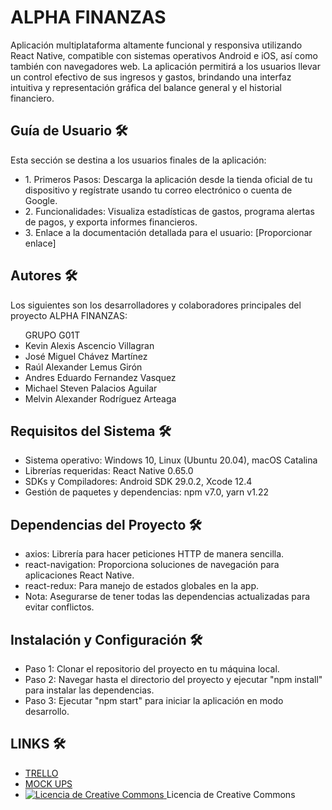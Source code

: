 <h1>ALPHA FINANZAS</h1>

<p>
Aplicación multiplataforma altamente funcional y responsiva utilizando React Native, compatible con sistemas operativos Android e iOS, así como también con navegadores web. La aplicación permitirá a los usuarios llevar un control efectivo de sus ingresos y gastos, brindando una interfaz intuitiva y representación gráfica del balance general y el historial financiero.
</p>

<h2>Guía de Usuario 🛠️</h2>

<p>
Esta sección se destina a los usuarios finales de la aplicación:
</p>

<ul>
  <li>1. Primeros Pasos: Descarga la aplicación desde la tienda oficial de tu dispositivo y regístrate usando tu correo electrónico o cuenta de Google.</li>
  <li>2. Funcionalidades: Visualiza estadísticas de gastos, programa alertas de pagos, y exporta informes financieros.</li>
  <li>3. Enlace a la documentación detallada para el usuario: [Proporcionar enlace]</li>
</ul>

<h2>Autores 🛠️</h2>

<p>
Los siguientes son los desarrolladores y colaboradores principales del proyecto ALPHA FINANZAS:
</p>

<ul>
  GRUPO G01T
  <li>Kevin Alexis Ascencio Villagran</li>
  <li>José Miguel Chávez Martínez</li>
  <li>Raúl Alexander Lemus Girón</li>
  <li>Andres Eduardo Fernandez Vasquez</li>
  <li>Michael Steven Palacios Aguilar</li>
  <li>Melvin Alexander Rodríguez Arteaga</li>
</ul>

<h2>Requisitos del Sistema 🛠️</h2>

<ul>
  <li>Sistema operativo: Windows 10, Linux (Ubuntu 20.04), macOS Catalina</li>
  <li>Librerías requeridas: React Native 0.65.0</li>
  <li>SDKs y Compiladores: Android SDK 29.0.2, Xcode 12.4</li>
  <li>Gestión de paquetes y dependencias: npm v7.0, yarn v1.22</li>
</ul>

<h2>Dependencias del Proyecto 🛠️</h2>

<ul>
  <li>axios: Librería para hacer peticiones HTTP de manera sencilla.</li>
  <li>react-navigation: Proporciona soluciones de navegación para aplicaciones React Native.</li>
  <li>react-redux: Para manejo de estados globales en la app.</li>
  <li>Nota: Asegurarse de tener todas las dependencias actualizadas para evitar conflictos.</li>
</ul>

<h2>Instalación y Configuración 🛠️</h2>

<ul>
  <li>Paso 1: Clonar el repositorio del proyecto en tu máquina local.</li>
  <li>Paso 2: Navegar hasta el directorio del proyecto y ejecutar "npm install" para instalar las dependencias.</li>
  <li>Paso 3: Ejecutar "npm start" para iniciar la aplicación en modo desarrollo.</li>
</ul>

<h2>LINKS 🛠️</h2>

<ul>
  <li><A HREF="https://trello.com/b/xqWSfuDM/proyecto-dsp">TRELLO</A></li>
  <li><A HREF="https://www.figma.com/file/dKBVztVohULHiw9MikBURt/Control-Financiero?type=design&node-id=0-1&mode=design&t=anrxvx6Ocw1fnRj0-0">MOCK UPS</A></li>
  <li><a rel="license" href="http://creativecommons.org/licenses/by-nc-sa/4.0/">
          <img 
            alt="Licencia de Creative Commons" 
            style={{ borderWidth: 0 }} 
            src="https://i.creativecommons.org/l/by-nc-sa/4.0/88x31.png" 
          />
        </a>Licencia de Creative Commons</li>
</ul>


